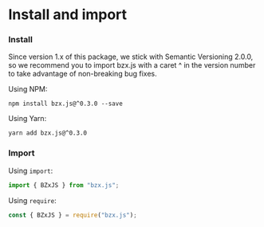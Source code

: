 # Install and import

### Install

Since version 1.x of this package, we stick with Semantic Versioning 2.0.0, so we recommend you to import bzx.js with a caret ^ in the version number to take advantage of non-breaking bug fixes.

Using NPM:

`npm install bzx.js@^0.3.0 --save`

Using Yarn:

`yarn add bzx.js@^0.3.0`

### Import

Using `import`:

```javascript
import { BZxJS } from "bzx.js";
```

Using `require`:

```javascript
const { BZxJS } = require("bzx.js");
```
